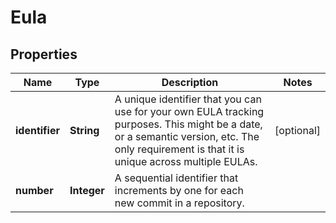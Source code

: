 
# Eula

## Properties
Name | Type | Description | Notes
------------ | ------------- | ------------- | -------------
**identifier** | **String** | A unique identifier that you can use for your own EULA tracking purposes. This might be a date, or a semantic version, etc. The only requirement is that it is unique across multiple EULAs. |  [optional]
**number** | **Integer** | A sequential identifier that increments by one for each new commit in a repository. | 



